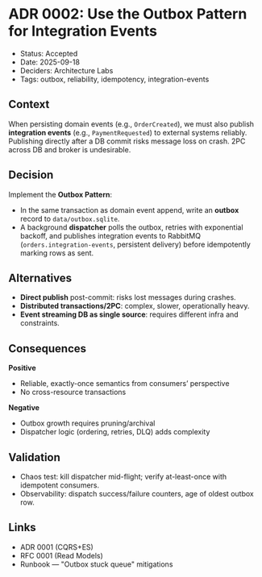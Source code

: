 # ADR 0002: Use the Outbox Pattern for Integration Events

- Status: Accepted
- Date: 2025-09-18
- Deciders: Architecture Labs
- Tags: outbox, reliability, idempotency, integration-events

## Context
When persisting domain events (e.g., `OrderCreated`), we must also publish **integration events** (e.g., `PaymentRequested`) to external systems reliably. Publishing directly after a DB commit risks message loss on crash. 2PC across DB and broker is undesirable.

## Decision
Implement the **Outbox Pattern**:
- In the same transaction as domain event append, write an **outbox** record to `data/outbox.sqlite`.
- A background **dispatcher** polls the outbox, retries with exponential backoff, and publishes integration events to RabbitMQ (`orders.integration-events`, persistent delivery) before idempotently marking rows as sent.

## Alternatives
- **Direct publish** post-commit: risks lost messages during crashes.
- **Distributed transactions/2PC**: complex, slower, operationally heavy.
- **Event streaming DB as single source**: requires different infra and constraints.

## Consequences
**Positive**
- Reliable, exactly-once semantics from consumers’ perspective
- No cross-resource transactions

**Negative**
- Outbox growth requires pruning/archival
- Dispatcher logic (ordering, retries, DLQ) adds complexity

## Validation
- Chaos test: kill dispatcher mid-flight; verify at-least-once with idempotent consumers.
- Observability: dispatch success/failure counters, age of oldest outbox row.

## Links
- ADR 0001 (CQRS+ES)
- RFC 0001 (Read Models)
- Runbook — "Outbox stuck queue" mitigations
